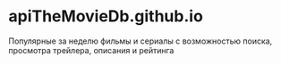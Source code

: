 # apiTheMovieDb.github.io
Популярные за неделю фильмы и сериалы с возможностью поиска, просмотра трейлера, описания и рейтинга
